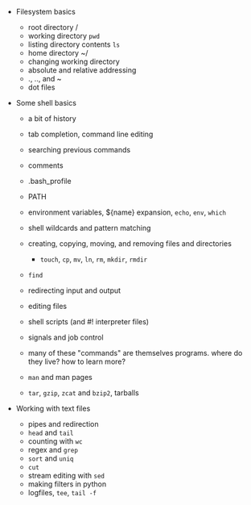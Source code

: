 * Filesystem basics
   * root directory /
   * working directory `pwd`
   * listing directory contents `ls`
   * home directory ~/
   * changing working directory
   * absolute and relative addressing
   * ., .., and ~
   * dot files
* Some shell basics
   * a bit of history
   * tab completion, command line editing
   * searching previous commands
   * comments 
   * .bash_profile
   * PATH
   * environment variables, ${name} expansion, `echo`, `env`, `which`
   * shell wildcards and pattern matching
   * creating, copying, moving, and removing files and directories
      * `touch`, `cp`, `mv`, `ln`, `rm`, `mkdir`, `rmdir`
   * `find`
   * redirecting input and output
   * editing files
   * shell scripts (and #! interpreter files)
   * signals and job control
   
   * many of these "commands" are themselves programs.  where do they live?  how to learn more?
   * `man` and man pages

   * `tar`, `gzip`, `zcat` and `bzip2`, tarballs

* Working with text files
   * pipes and redirection
   * `head` and `tail`
   * counting with `wc`
   * regex and `grep`
   * `sort` and `uniq`
   * `cut`
   * stream editing with `sed`
   * making filters in python
   * logfiles, `tee`, `tail -f`   
